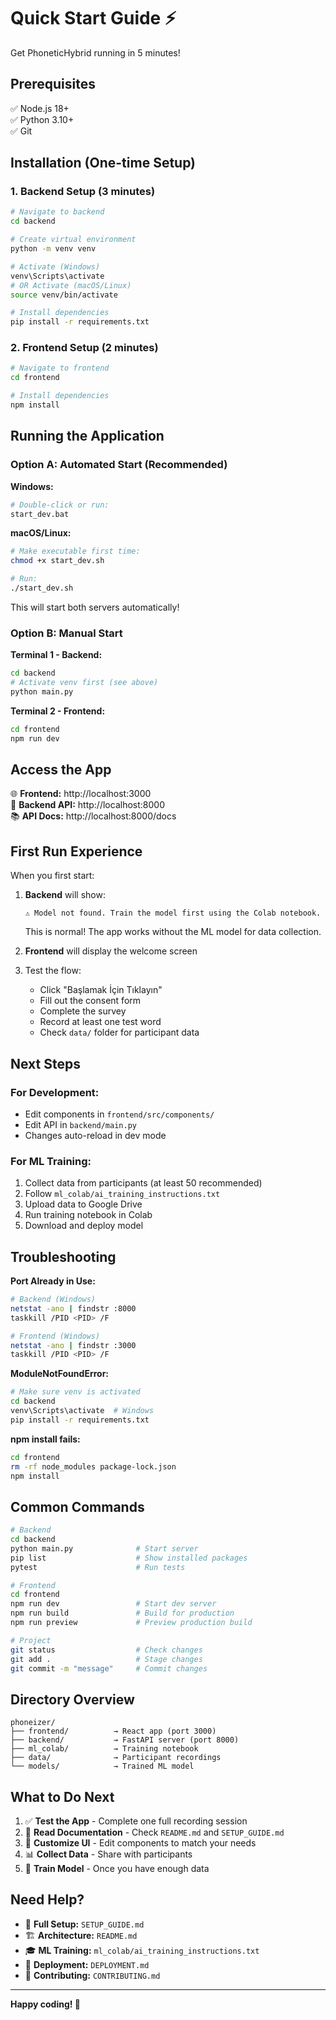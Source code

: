 # Quick Start Guide ⚡

Get PhoneticHybrid running in 5 minutes!

## Prerequisites

✅ Node.js 18+  
✅ Python 3.10+  
✅ Git

## Installation (One-time Setup)

### 1. Backend Setup (3 minutes)

```bash
# Navigate to backend
cd backend

# Create virtual environment
python -m venv venv

# Activate (Windows)
venv\Scripts\activate
# OR Activate (macOS/Linux)
source venv/bin/activate

# Install dependencies
pip install -r requirements.txt
```

### 2. Frontend Setup (2 minutes)

```bash
# Navigate to frontend
cd frontend

# Install dependencies
npm install
```

## Running the Application

### Option A: Automated Start (Recommended)

**Windows:**
```bash
# Double-click or run:
start_dev.bat
```

**macOS/Linux:**
```bash
# Make executable first time:
chmod +x start_dev.sh

# Run:
./start_dev.sh
```

This will start both servers automatically!

### Option B: Manual Start

**Terminal 1 - Backend:**
```bash
cd backend
# Activate venv first (see above)
python main.py
```

**Terminal 2 - Frontend:**
```bash
cd frontend
npm run dev
```

## Access the App

🌐 **Frontend:** http://localhost:3000  
🔧 **Backend API:** http://localhost:8000  
📚 **API Docs:** http://localhost:8000/docs

## First Run Experience

When you first start:

1. **Backend** will show:
   ```
   ⚠ Model not found. Train the model first using the Colab notebook.
   ```
   This is normal! The app works without the ML model for data collection.

2. **Frontend** will display the welcome screen

3. Test the flow:
   - Click "Başlamak İçin Tıklayın"
   - Fill out the consent form
   - Complete the survey
   - Record at least one test word
   - Check `data/` folder for participant data

## Next Steps

### For Development:
- Edit components in `frontend/src/components/`
- Edit API in `backend/main.py`
- Changes auto-reload in dev mode

### For ML Training:
1. Collect data from participants (at least 50 recommended)
2. Follow `ml_colab/ai_training_instructions.txt`
3. Upload data to Google Drive
4. Run training notebook in Colab
5. Download and deploy model

## Troubleshooting

**Port Already in Use:**
```bash
# Backend (Windows)
netstat -ano | findstr :8000
taskkill /PID <PID> /F

# Frontend (Windows)
netstat -ano | findstr :3000
taskkill /PID <PID> /F
```

**ModuleNotFoundError:**
```bash
# Make sure venv is activated
cd backend
venv\Scripts\activate  # Windows
pip install -r requirements.txt
```

**npm install fails:**
```bash
cd frontend
rm -rf node_modules package-lock.json
npm install
```

## Common Commands

```bash
# Backend
cd backend
python main.py              # Start server
pip list                    # Show installed packages
pytest                      # Run tests

# Frontend
cd frontend
npm run dev                 # Start dev server
npm run build               # Build for production
npm run preview             # Preview production build

# Project
git status                  # Check changes
git add .                   # Stage changes
git commit -m "message"     # Commit changes
```

## Directory Overview

```
phoneizer/
├── frontend/          → React app (port 3000)
├── backend/           → FastAPI server (port 8000)
├── ml_colab/          → Training notebook
├── data/              → Participant recordings
└── models/            → Trained ML model
```

## What to Do Next

1. ✅ **Test the App** - Complete one full recording session
2. 📖 **Read Documentation** - Check `README.md` and `SETUP_GUIDE.md`
3. 🎨 **Customize UI** - Edit components to match your needs
4. 📊 **Collect Data** - Share with participants
5. 🤖 **Train Model** - Once you have enough data

## Need Help?

- 📘 **Full Setup:** `SETUP_GUIDE.md`
- 🏗️ **Architecture:** `README.md`
- 🎓 **ML Training:** `ml_colab/ai_training_instructions.txt`
- 🚀 **Deployment:** `DEPLOYMENT.md`
- 🤝 **Contributing:** `CONTRIBUTING.md`

---

**Happy coding! 🎉**
